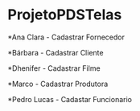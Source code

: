 # ProjetoPDSTelas
*Ana Clara - Cadastrar Fornecedor

*Bárbara - Cadastrar Cliente

*Dhenifer - Cadastrar Filme

*Marco - Cadastrar Produtora

*Pedro Lucas - Cadastar Funcionario
